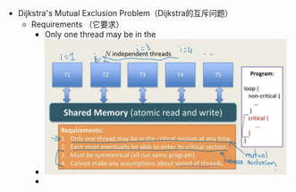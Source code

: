- Dijkstra's Mutual Exclusion Problem（Dijkstra的互斥问题）
	- Requirements （它要求）
		- Only one thread may be in the
		- ![image.png](../assets/image_1670250795719_0.png)
		-